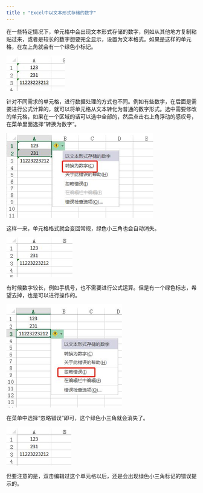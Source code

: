 ```yaml
---
title : "Excel中以文本形式存储的数字"
---
```




在一些特定情况下，单元格中会出现文本形式存储的数字，例如从其他地方复制粘贴过来，或者是较长的数字想要完全显示，设置为文本格式。如果是这样的单元格，在左上角就会有一个绿色小标记。



![img](../../assets/images/2020-02-06-excel/v2-7f8eb44c9239a43b4835c12ba326c2d9_720w.jpg)



针对不同需求的单元格，进行数据处理的方式也不同。例如有些数字，在后面是需要进行公式计算的，就可以将单元格从文本转化为普通的数字形式。选中需要修改的单元格，如果在一个区域的话可以选中全部的，然后点击右上角浮动的感叹号，在菜单里面选择“转换为数字”。



![img](../../assets/images/2020-02-06-excel/v2-b825acebee4b0d575dafcbbb9d85079e_720w.jpg)



这样一来，单元格格式就会变回常规，绿色小三角也会自动消失。



![img](../../assets/images/2020-02-06-excel/v2-6be2034cecf7128cfdd94adfe2b89d21_720w.jpg)



有时候数字较长，例如手机号，也不需要进行公式运算。但是有一个绿色标志，希望去掉，也是可以进行操作的。



![img](../../assets/images/2020-02-06-excel/v2-2b7e7de81faec0a733820a239dbff044_720w.jpg)



在菜单中选择“忽略错误”即可，这个绿色小三角就会消失了。



![img](../../assets/images/2020-02-06-excel/v2-2d84b687d6c420607a09f8dd93146b62_720w.jpg)



但要注意的是，双击编辑过这个单元格以后，还是会出现绿色小三角标记的错误提示的。